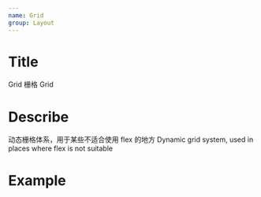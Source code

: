 ```yaml
---
name: Grid
group: Layout
---
```


# Title

Grid 栅格
Grid

# Describe

动态栅格体系，用于某些不适合使用 flex 的地方
Dynamic grid system, used in places where flex is not suitable

# Example
